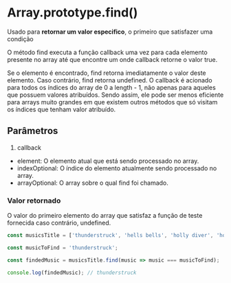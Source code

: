 # Array.prototype.find()

Usado para **retornar um valor especifico**, o primeiro que satisfazer uma
condição

O método find executa a função callback uma vez para cada elemento presente no 
array até que encontre um onde callback retorne o valor true.

Se o elemento é encontrado, find retorna imediatamente o valor deste elemento. 
Caso contrário, find retorna undefined. O callback é acionado para todos os 
índices do array de 0 a length - 1, não apenas para aqueles que possuem valores 
atribuídos. Sendo assim, ele pode ser menos eficiente para arrays muito grandes 
em que existem outros métodos que só visitam os índices que tenham valor 
atribuído.

## Parâmetros

1. callback
  - element: O elemento atual que está sendo processado no array.
  - indexOptional: O índice do elemento atualmente sendo processado no array.
  - arrayOptional: O array sobre o qual find foi chamado.

### Valor retornado

O valor do primeiro elemento do array que satisfaz a função de teste fornecida
caso contrário, undefined.

```javascript
const musicsTitle = ['thunderstruck', 'hells bells', 'holly diver', 'holly wars'];

const musicToFind = 'thunderstruck';

const findedMusic = musicsTitle.find(music => music === musicToFind);

console.log(findedMusic); // thunderstruck
```